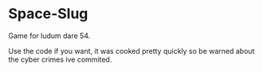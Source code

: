 # Space-Slug

Game for ludum dare 54.

Use the code if you want, it was cooked pretty quickly so be warned about the cyber crimes ive commited.
